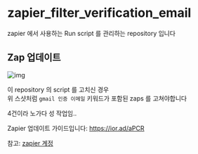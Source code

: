 # zapier_filter_verification_email

zapier 에서 사용하는 Run script 를 관리하는 repository 입니다


## Zap 업데이트

![img](https://github.com/user-attachments/assets/448b6a7a-f141-467f-b456-62f79e82d6a5)

이 repository 의 script 를 고치신 경우  
위 스샷처럼 `gmail 인증 이메일` 키워드가 포함된 zaps 를 고쳐야합니다

4건이라 노가다 성 작업임..

Zapier 업데이트 가이드입니다: https://ior.ad/aPCR

참고: [zapier 계정](https://www.notion.so/2ndlife/zapier-1aad63a3ec1a80e086c9c85a403bc0ea)
